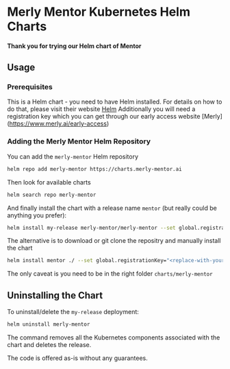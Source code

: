 # Merly Mentor Kubernetes Helm Charts

#### Thank you for trying our Helm chart of Mentor

## Usage

### Prerequisites

This is a Helm chart - you need to have Helm installed. For details on how to do that, please visit their website [Helm](https://helm.sh)
Additionally you will need a registration key which you can get through our early access website [Merly] (<https://www.merly.ai/early-access>)

### Adding the Merly Mentor Helm Repository

You can add the `merly-mentor` Helm repository

```bash
helm repo add merly-mentor https://charts.merly-mentor.ai
```

Then look for available charts

```bash
helm search repo merly-mentor
```

And finally install the chart with a release name `mentor` (but really could be anything you prefer):

```bash
helm install my-release merly-mentor/merly-mentor --set global.registrationKey="<replace-with-your-product-
```

The alternative is to download or git clone the repositry and manually install the chart

```bash
helm install mentor ./ --set global.registrationKey="<replace-with-your-product-key"
```

The only caveat is you need to be in the right folder `charts/merly-mentor`

## Uninstalling the Chart

To uninstall/delete the `my-release` deployment:

```bash
helm uninstall merly-mentor
```

The command removes all the Kubernetes components associated with the chart and deletes the release.

The code is offered as-is without any guarantees.
<!-- 
## Configuration
| Parameter                                        | Description                                         | Default                          |
|--------------------------------------------------|-----------------------------------------------------|----------------------------------|
| `nameOverride`                                   | Override the chart name                             | `""`                             |
| `global.registrationKey`                         | Registration key for global settings                | `''`                             |
| `global.persistence.storageClass`                | Storage class for persistent volume (optional)      | `"default"`                      |
| `global.persistence.size`                        | Size of the persistent volume (optional)            | `"4Gi"`                          |
| `global.persistence.pvcNameOverride`             | PVC name override for persistence (optional)        | `"merly-mentor-pvc"`             |
| `bridge.replicaCount`                            | Number of replicas for the bridge service (optional)| `1`                              |
| `bridge.nameOverride`                            | Override the name for bridge service (optional)     | `"merly-bridge"`                 |
| `bridge.image.repository`                        | Repository for the bridge image                     | `merlyai/bridge`                 |
| `bridge.image.tag`                               | Tag for the bridge image                            | `v0.7.2`                         |
| `bridge.containerPort`                           | Container port for the bridge service (default)     | `8080`                           |
| `mentor.nameOverride`                            | Override the name for mentor service (optional)     | `"merly-mentor"`                 |
| `mentor.replicaCount`                            | Number of replicas for the mentor service           | `1`                              |
| `mentor.image.repository`                        | Repository for the mentor image                     | `merlyai/daemon`                 |
| `mentor.image.tag`                               | Tag for the mentor image                            | `v0.7.6`                         |
| `mentor.containerPort`                           | Container port for the mentor service               | `4200`                           |
| `merlyUi.replicaCount`                           | Number of replicas for the UI service               | `1`                              |
| `merlyUi.nameOverride`                           | Override the name for UI service (optional)         | `"merly-ui"`                     |
| `merlyUi.image.repository`                       | Repository for the UI image                         | `merlyai/ui`                     |
| `merlyUi.image.tag`                              | Tag for the UI image                                | `v0.7.2`                         |
| `merlyUi.containerPort`                          | Container port for the UI service                   | `3000`                           |
| `ingress.enabled`                                | Enable or disable ingress                           | `false`                          |
| `ingress.className`                              | Class name for ingress                              | `""`                             |
| `ingress.annotations`                            | Annotations for ingress                             | `{}`                             |
| `ingress.hosts[0].host`                          | Host for ingress                                    | `chart-example.local`            |
| `ingress.hosts[0].paths[0].path`                 | Path for ingress                                    | `/`                              |
| `ingress.hosts[0].paths[0].pathType`             | Path type for ingress                               | `ImplementationSpecific`         |
| `ingress.tls[0].secretName`                      | TLS secret name for ingress                         | `merly-tls`                      |
| `ingress.tls[0].hosts[0]`                        | TLS hosts for ingress                               | `merly.local`                    |
 -->
